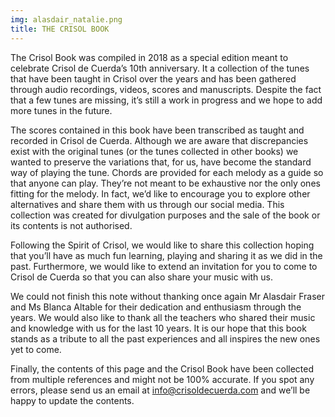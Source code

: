 ```yaml
---
img: alasdair_natalie.png
title: THE CRISOL BOOK
---
```


The Crisol Book was compiled in 2018 as a special edition meant to celebrate Crisol de Cuerda’s 10th anniversary. It a collection of the tunes that have been taught in Crisol over the years and has been gathered through audio recordings, videos, scores and manuscripts. Despite the fact that a few tunes are missing, it’s still a work in progress and we hope to add more tunes in the future.

The scores contained in this book have been transcribed as taught and recorded in Crisol de Cuerda. Although we are aware that discrepancies exist with the original tunes (or the tunes collected in other books) we wanted to preserve the variations that, for us, have become the standard way of playing the tune. Chords are provided for each melody as a guide so that anyone can play. They’re not meant to be exhaustive nor the only ones fitting for the melody. In fact, we’d like to encourage you to explore other alternatives and share them with us through our social media. This collection was created for divulgation purposes and the sale of the book or its contents is not authorised.

Following the Spirit of Crisol, we would like to share this collection hoping that you’ll have as much fun learning, playing and sharing it as we did in the past. Furthermore, we would like to extend an invitation for you to come to Crisol de Cuerda so that you can also share your music with us.

We could not finish this note without thanking once again Mr Alasdair Fraser and Ms Blanca Altable for their dedication and enthusiasm through the years. We would also like to thank all the teachers who shared their music and knowledge with us for the last 10 years. It is our hope that this book stands as a tribute to all the past experiences and all inspires the new ones yet to come.

Finally, the contents of this page and the Crisol Book have been collected from multiple references and might not be 100% accurate. If you spot any errors, please send us an email at [info@crisoldecuerda.com](mailto:info@crisoldecuerda.com?subject=Errata%20en%20Crisol%20Book) and we’ll be happy to update the contents.
